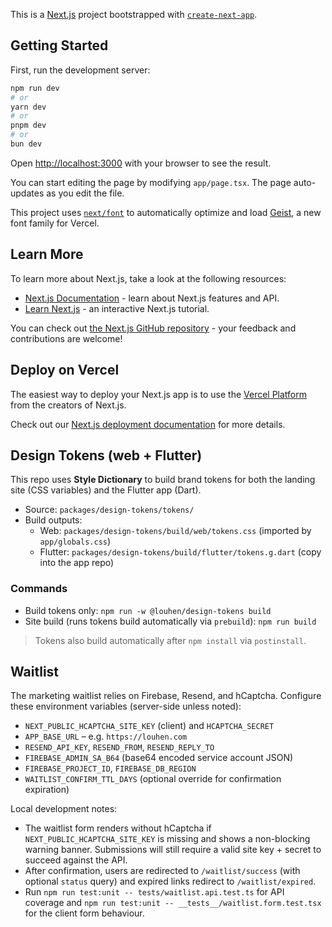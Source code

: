 This is a [Next.js](https://nextjs.org) project bootstrapped with [`create-next-app`](https://nextjs.org/docs/app/api-reference/cli/create-next-app).

## Getting Started

First, run the development server:

```bash
npm run dev
# or
yarn dev
# or
pnpm dev
# or
bun dev
```

Open [http://localhost:3000](http://localhost:3000) with your browser to see the result.

You can start editing the page by modifying `app/page.tsx`. The page auto-updates as you edit the file.

This project uses [`next/font`](https://nextjs.org/docs/app/building-your-application/optimizing/fonts) to automatically optimize and load [Geist](https://vercel.com/font), a new font family for Vercel.

## Learn More

To learn more about Next.js, take a look at the following resources:

- [Next.js Documentation](https://nextjs.org/docs) - learn about Next.js features and API.
- [Learn Next.js](https://nextjs.org/learn) - an interactive Next.js tutorial.

You can check out [the Next.js GitHub repository](https://github.com/vercel/next.js) - your feedback and contributions are welcome!

## Deploy on Vercel

The easiest way to deploy your Next.js app is to use the [Vercel Platform](https://vercel.com/new?utm_medium=default-template&filter=next.js&utm_source=create-next-app&utm_campaign=create-next-app-readme) from the creators of Next.js.

Check out our [Next.js deployment documentation](https://nextjs.org/docs/app/building-your-application/deploying) for more details.

## Design Tokens (web + Flutter)

This repo uses **Style Dictionary** to build brand tokens for both the landing site (CSS variables) and the Flutter app (Dart).

- Source: `packages/design-tokens/tokens/`
- Build outputs:
  - Web: `packages/design-tokens/build/web/tokens.css` (imported by `app/globals.css`)
  - Flutter: `packages/design-tokens/build/flutter/tokens.g.dart` (copy into the app repo)

### Commands
- Build tokens only:
  `npm run -w @louhen/design-tokens build`
- Site build (runs tokens build automatically via `prebuild`):
  `npm run build`

> Tokens also build automatically after `npm install` via `postinstall`.

## Waitlist

The marketing waitlist relies on Firebase, Resend, and hCaptcha. Configure these environment variables (server-side unless noted):

- `NEXT_PUBLIC_HCAPTCHA_SITE_KEY` (client) and `HCAPTCHA_SECRET`
- `APP_BASE_URL` – e.g. `https://louhen.com`
- `RESEND_API_KEY`, `RESEND_FROM`, `RESEND_REPLY_TO`
- `FIREBASE_ADMIN_SA_B64` (base64 encoded service account JSON)
- `FIREBASE_PROJECT_ID`, `FIREBASE_DB_REGION`
- `WAITLIST_CONFIRM_TTL_DAYS` (optional override for confirmation expiration)

Local development notes:

- The waitlist form renders without hCaptcha if `NEXT_PUBLIC_HCAPTCHA_SITE_KEY` is missing and shows a non-blocking warning banner. Submissions will still require a valid site key + secret to succeed against the API.
- After confirmation, users are redirected to `/waitlist/success` (with optional `status` query) and expired links redirect to `/waitlist/expired`.
- Run `npm run test:unit -- tests/waitlist.api.test.ts` for API coverage and `npm run test:unit -- __tests__/waitlist.form.test.tsx` for the client form behaviour.

